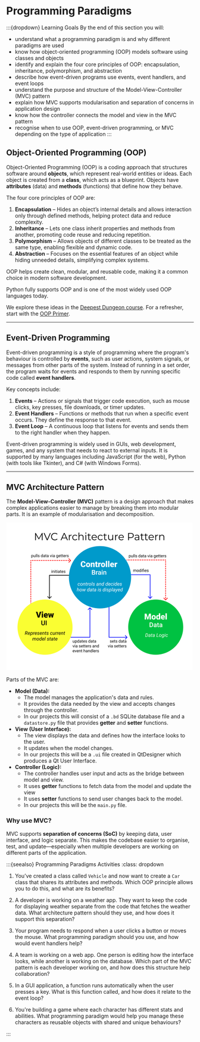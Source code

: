 # Programming Paradigms

:::{dropdown} Learning Goals
By the end of this section you will:
* understand what a programming paradigm is and why different paradigms are used
* know how object-oriented programming (OOP) models software using classes and objects
* identify and explain the four core principles of OOP: encapsulation, inheritance, polymorphism, and abstraction
* describe how event-driven programs use events, event handlers, and event loops
* understand the purpose and structure of the Model-View-Controller (MVC) pattern
* explain how MVC supports modularisation and separation of concerns in application design
* know how the controller connects the model and view in the MVC pattern
* recognise when to use OOP, event-driven programming, or MVC depending on the type of application
:::

## Object-Oriented Programming (OOP)

Object-Oriented Programming (OOP) is a coding approach that structures software around **objects**, which represent real-world entities or ideas. Each object is created from a **class**, which acts as a blueprint. Objects have **attributes** (data) and **methods** (functions) that define how they behave.

The four core principles of OOP are:

1. **Encapsulation** – Hides an object’s internal details and allows interaction only through defined methods, helping protect data and reduce complexity.
2. **Inheritance** – Lets one class inherit properties and methods from another, promoting code reuse and reducing repetition.
3. **Polymorphism** – Allows objects of different classes to be treated as the same type, enabling flexible and dynamic code.
4. **Abstraction** – Focuses on the essential features of an object while hiding unneeded details, simplifying complex systems.

OOP helps create clean, modular, and reusable code, making it a common choice in modern software development.

Python fully supports OOP and is one of the most widely used OOP languages today.

We explore these ideas in the [Deepest Dungeon course](https://damom73.github.io/python-oop-with-deepest-dungeon/). For a refresher, start with the [OOP Primer](https://damom73.github.io/python-oop-with-deepest-dungeon/oop_introduction.html).

---

## Event-Driven Programming

Event-driven programming is a style of programming where the program's behaviour is controlled by **events**, such as user actions, system signals, or messages from other parts of the system. Instead of running in a set order, the program waits for events and responds to them by running specific code called **event handlers**.

Key concepts include:

1. **Events** – Actions or signals that trigger code execution, such as mouse clicks, key presses, file downloads, or timer updates.
2. **Event Handlers** – Functions or methods that run when a specific event occurs. They define the response to that event.
3. **Event Loop** – A continuous loop that listens for events and sends them to the right handler when they happen.

Event-driven programming is widely used in GUIs, web development, games, and any system that needs to react to external inputs. It is supported by many languages including JavaScript (for the web), Python (with tools like Tkinter), and C# (with Windows Forms).

---

## MVC Architecture Pattern

The **Model-View-Controller (MVC)** pattern is a design approach that makes complex applications easier to manage by breaking them into modular parts. It is an example of modularisation and decomposition.

![MVC architecture](./assets/04/mvc.png)

Parts of the MVC are:

* **Model (Data):**
  * The model manages the application's data and rules.  
  * It provides the data needed by the view and accepts changes through the controller.
  * In our projects this will consist of a `.bd` SQLite database file and a `datastore.py` file that provides **getter** and **setter** functions.
* **View (User Interface):**
  * The view displays the data and defines how the interface looks to the user.
  * It updates when the model changes.
  * In our projects this will be a `.ui` file created in QtDesigner which produces a Qt User Interface.
* **Controller (Logic):**
  * The controller handles user input and acts as the bridge between model and view.  
  * It uses **getter** functions to fetch data from the model and update the view
  * It uses **setter** functions to send user changes back to the model.
  * In our projects this will be the `main.py` file.

### Why use MVC?

MVC supports **separation of concerns (SoC)** by keeping data, user interface, and logic separate. This makes the codebase easier to organise, test, and update—especially when multiple developers are working on different parts of the application.

:::{seealso} Programming Paradigms Activities
:class: dropdown

1. You’ve created a class called `Vehicle` and now want to create a `Car` class that shares its attributes and methods. Which OOP principle allows you to do this, and what are its benefits?

2. A developer is working on a weather app. They want to keep the code for displaying weather separate from the code that fetches the weather data. What architecture pattern should they use, and how does it support this separation?

3. Your program needs to respond when a user clicks a button or moves the mouse. What programming paradigm should you use, and how would event handlers help?

4. A team is working on a web app. One person is editing how the interface looks, while another is working on the database. Which part of the MVC pattern is each developer working on, and how does this structure help collaboration?

5. In a GUI application, a function runs automatically when the user presses a key. What is this function called, and how does it relate to the event loop?

6. You're building a game where each character has different stats and abilities. What programming paradigm would help you manage these characters as reusable objects with shared and unique behaviours?

:::
